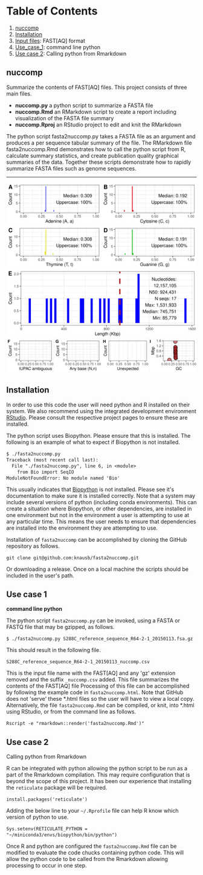 # Table of Contents
1. [nuccomp](#nuccomp)
2. [Installation](#installation)
3. [Input files](#input-files): FAST[AQ] format
4. [Use_case_1](#use-case-1): command line python
5. [Use case 2](#use-case-2): Calling python from Rmarkdown


## nuccomp

Summarize the contents of FAST[AQ] files.
This project consists of three main files.


- **nuccomp.py** a python script to summarize a FASTA file
- **nuccomp.Rmd** an RMarkdown script to create a report including visualization of the FASTA file summary
- **nuccomp.Rproj** an RStudio project to edit and knit the RMarkdown


The python script fasta2nuccomp.py takes a FASTA file as an argument and produces a per sequence tabular summary of the file.
The RMarkdown file fasta2nuccomp.Rmd demonstrates how to call the python script from R, calculate summary statistics, and create publication quality graphical summaries of the data.
Together these scripts demonstrate how to rapidly summarize FASTA files such as genome sequences.


---


![The yeast genome summarized with fasta2nuccomp.](S288C_reference_sequence_R64-2-1_20150113.fsa.png)



## Installation


In order to use this code the user will need python and R installed on their system.
We also recommend using the integrated development environment [RStudio](https://posit.co/products/open-source/rstudio/).
Please consult the respective project pages to ensure these are installed.

The python script uses Biopython.
Please ensure that this is installed.
The following is an example of what to expect if Biopython is not installed.


```
$ ./fasta2nuccomp.py 
Traceback (most recent call last):
  File "./fasta2nuccomp.py", line 6, in <module>
    from Bio import SeqIO
ModuleNotFoundError: No module named 'Bio'
```


This usually indicates that [Biopython](https://biopython.org/) is not installed.
Please see it's documentation to make sure it is installed correctly.
Note that a system may include several versions of python (including conda environments).
This can create a situation where Biopython, or other dependencies, are installed in one environment but not in the environment a user is attempting to use at any particular time.
This means the user needs to ensure that dependencies are installed into the environment they are attempting to use.


Installation of `fasta2nuccomp` can be accomplished by cloning the GitHub repository as follows.


```
git clone git@github.com:knausb/fasta2nuccomp.git
```

Or downloading a release.
Once on a local machine the scripts should be included in the user's path.



## Use case 1
**command line python**

The python script `fasta2nuccomp.py` can be invoked, using a FASTA or FASTQ file that may be gzipped, as follows.


```
$ ./fasta2nuccomp.py S288C_reference_sequence_R64-2-1_20150113.fsa.gz
```

This should result in the following file.


```
S288C_reference_sequence_R64-2-1_20150113_nuccomp.csv
```

This is the input file name with the FAST[AQ] and any 'gz' extension removed and the suffix `_nuccomp.csv` added.
This file summarizes the contents of the FAST[AQ] file
Processing of this file can be accomplished by following the example code in `fasta2nuccomp.html`.
Note that GitHub does not 'serve' these *.html files so the user will have to view a local copy.
Alternatively, the file `fasta2nuccomp.Rmd` can be compiled, or knit, into *.html using RStudio, or from the command line as follows. 


```
Rscript -e "rmarkdown::render('fasta2nuccomp.Rmd')"
```


## Use case 2
Calling python from Rmarkdown

R can be integrated with python allowing the python script to be run as a part of the Rmarkdown compilation.
This may require configuration that is beyond the scope of this project.
It has been our experience that installing the `reticulate` package will be required.

```
install.packages('reticulate')
```

Adding the below line to your `~/.Rprofile` file can help R know which version of python to use.

```
Sys.setenv(RETICULATE_PYTHON = "~/miniconda3/envs/biopython/bin/python")
```


Once R and python are configured the `fasta2nuccomp.Rmd` file can be modified to evaluate the code chucks containing python code.
This will allow the python code to be called from the Rmarkdown allowing processing to occur in one step.


